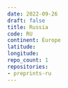 ```yaml
---
date: 2022-09-26
draft: false
title: Russia
code: RU
continent: Europe
latitude:
longitude:
repo_count: 1
repositories:
- preprints-ru
---
```




